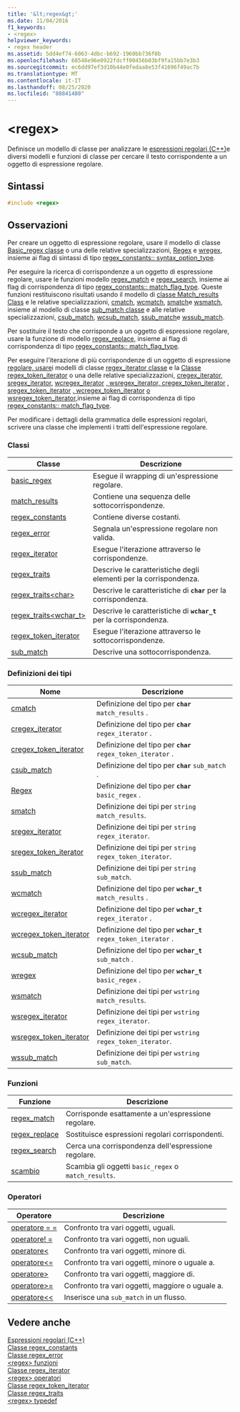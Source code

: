 ```yaml
---
title: '&lt;regex&gt;'
ms.date: 11/04/2016
f1_keywords:
- <regex>
helpviewer_keywords:
- regex header
ms.assetid: 5dd4ef74-6063-4dbc-b692-1960bb736f0b
ms.openlocfilehash: 60548e96e0922fdcff00456b03bf9fa15bb7e3b3
ms.sourcegitcommit: ec6dd97ef3d10b44e0fedaa8e53f41696f49ac7b
ms.translationtype: MT
ms.contentlocale: it-IT
ms.lasthandoff: 08/25/2020
ms.locfileid: "88841480"
---
```

# <a name="ltregexgt"></a>&lt;regex&gt;

Definisce un modello di classe per analizzare le [espressioni regolari (C++)](../standard-library/regular-expressions-cpp.md)e diversi modelli e funzioni di classe per cercare il testo corrispondente a un oggetto di espressione regolare.

## <a name="syntax"></a>Sintassi

```cpp
#include <regex>
```

## <a name="remarks"></a>Osservazioni

Per creare un oggetto di espressione regolare, usare il modello di classe [Basic_regex classe](../standard-library/basic-regex-class.md) o una delle relative specializzazioni, [Regex](../standard-library/regex-typedefs.md#regex) e [wregex](../standard-library/regex-typedefs.md#wregex), insieme ai flag di sintassi di tipo [regex_constants:: syntax_option_type](../standard-library/regex-constants-class.md#syntax_option_type).

Per eseguire la ricerca di corrispondenze a un oggetto di espressione regolare, usare le funzioni modello [regex_match](../standard-library/regex-functions.md#regex_match) e [regex_search](../standard-library/regex-functions.md#regex_search), insieme ai flag di corrispondenza di tipo [regex_constants:: match_flag_type](../standard-library/regex-constants-class.md#match_flag_type). Queste funzioni restituiscono risultati usando il modello di [classe Match_results Class](../standard-library/match-results-class.md) e le relative specializzazioni, [cmatch](../standard-library/regex-typedefs.md#cmatch), [wcmatch](../standard-library/regex-typedefs.md#wcmatch), [smatch](../standard-library/regex-typedefs.md#smatch)e [wsmatch](../standard-library/regex-typedefs.md#wsmatch), insieme al modello di classe [sub_match classe](../standard-library/sub-match-class.md) e alle relative specializzazioni, [csub_match](../standard-library/regex-typedefs.md#csub_match), [wcsub_match](../standard-library/regex-typedefs.md#wcsub_match), [ssub_match](../standard-library/regex-typedefs.md#ssub_match)e [wssub_match](../standard-library/regex-typedefs.md#wssub_match).

Per sostituire il testo che corrisponde a un oggetto di espressione regolare, usare la funzione di modello [regex_replace](../standard-library/regex-functions.md#regex_replace), insieme ai flag di corrispondenza di tipo [regex_constants:: match_flag_type](../standard-library/regex-constants-class.md#match_flag_type).

Per eseguire l'iterazione di più corrispondenze di un oggetto di espressione [regolare, usare](../standard-library/regex-typedefs.md#wsregex_token_iterator)i modelli di classe [regex_iterator classe](../standard-library/regex-iterator-class.md) e la [Classe regex_token_iterator](../standard-library/regex-token-iterator-class.md) o una delle relative specializzazioni, [cregex_iterator](../standard-library/regex-typedefs.md#cregex_iterator), [sregex_iterator](../standard-library/regex-typedefs.md#sregex_iterator), [wcregex_iterator](../standard-library/regex-typedefs.md#wcregex_iterator) [, wsregex_iterator, cregex_token_iterator](../standard-library/regex-typedefs.md#wsregex_iterator) [, sregex_token_iterator](../standard-library/regex-typedefs.md#cregex_token_iterator) [, wcregex_token_iterator](../standard-library/regex-typedefs.md#sregex_token_iterator) [o wsregex_token_iterator,](../standard-library/regex-typedefs.md#wcregex_token_iterator)insieme ai flag di corrispondenza di tipo [regex_constants:: match_flag_type](../standard-library/regex-constants-class.md#match_flag_type).

Per modificare i dettagli della grammatica delle espressioni regolari, scrivere una classe che implementi i tratti dell'espressione regolare.

### <a name="classes"></a>Classi

|Classe|Descrizione|
|-|-|
|[basic_regex](../standard-library/basic-regex-class.md)|Esegue il wrapping di un'espressione regolare.|
|[match_results](../standard-library/match-results-class.md)|Contiene una sequenza delle sottocorrispondenze.|
|[regex_constants](../standard-library/regex-constants-class.md)|Contiene diverse costanti.|
|[regex_error](../standard-library/regex-error-class.md)|Segnala un'espressione regolare non valida.|
|[regex_iterator](../standard-library/regex-iterator-class.md)|Esegue l'iterazione attraverso le corrispondenze.|
|[regex_traits](../standard-library/regex-traits-class.md)|Descrive le caratteristiche degli elementi per la corrispondenza.|
|[regex_traits\<char>](../standard-library/regex-traits-char-class.md)|Descrive le caratteristiche di **`char`** per la corrispondenza.|
|[regex_traits<wchar_t>](../standard-library/regex-traits-wchar-t-class.md)|Descrive le caratteristiche di **`wchar_t`** per la corrispondenza.|
|[regex_token_iterator](../standard-library/regex-token-iterator-class.md)|Esegue l'iterazione attraverso le sottocorrispondenze.|
|[sub_match](../standard-library/sub-match-class.md)|Descrive una sottocorrispondenza.|

### <a name="type-definitions"></a>Definizioni dei tipi

|Nome|Descrizione|
|-|-|
|[cmatch](../standard-library/regex-typedefs.md#cmatch)|Definizione del tipo per **`char`** `match_results` .|
|[cregex_iterator](../standard-library/regex-typedefs.md#cregex_iterator)|Definizione del tipo per **`char`** `regex_iterator` .|
|[cregex_token_iterator](../standard-library/regex-typedefs.md#cregex_token_iterator)|Definizione del tipo per **`char`** `regex_token_iterator` .|
|[csub_match](../standard-library/regex-typedefs.md#csub_match)|Definizione del tipo per **`char`** `sub_match` .|
|[Regex](../standard-library/regex-typedefs.md#regex)|Definizione del tipo per **`char`** `basic_regex` .|
|[smatch](../standard-library/regex-typedefs.md#smatch)|Definizione dei tipi per `string` `match_results`.|
|[sregex_iterator](../standard-library/regex-typedefs.md#sregex_iterator)|Definizione dei tipi per `string` `regex_iterator`.|
|[sregex_token_iterator](../standard-library/regex-typedefs.md#sregex_token_iterator)|Definizione dei tipi per `string` `regex_token_iterator`.|
|[ssub_match](../standard-library/regex-typedefs.md#ssub_match)|Definizione dei tipi per `string` `sub_match`.|
|[wcmatch](../standard-library/regex-typedefs.md#wcmatch)|Definizione del tipo per **`wchar_t`** `match_results` .|
|[wcregex_iterator](../standard-library/regex-typedefs.md#wcregex_iterator)|Definizione del tipo per **`wchar_t`** `regex_iterator` .|
|[wcregex_token_iterator](../standard-library/regex-typedefs.md#wcregex_token_iterator)|Definizione del tipo per **`wchar_t`** `regex_token_iterator` .|
|[wcsub_match](../standard-library/regex-typedefs.md#wcsub_match)|Definizione del tipo per **`wchar_t`** `sub_match` .|
|[wregex](../standard-library/regex-typedefs.md#wregex)|Definizione del tipo per **`wchar_t`** `basic_regex` .|
|[wsmatch](../standard-library/regex-typedefs.md#wsmatch)|Definizione dei tipi per `wstring` `match_results`.|
|[wsregex_iterator](../standard-library/regex-typedefs.md#wsregex_iterator)|Definizione dei tipi per `wstring` `regex_iterator`.|
|[wsregex_token_iterator](../standard-library/regex-typedefs.md#wsregex_token_iterator)|Definizione dei tipi per `wstring` `regex_token_iterator`.|
|[wssub_match](../standard-library/regex-typedefs.md#wssub_match)|Definizione dei tipi per `wstring` `sub_match`.|

### <a name="functions"></a>Funzioni

|Funzione|Descrizione|
|-|-|
|[regex_match](../standard-library/regex-functions.md#regex_match)|Corrisponde esattamente a un'espressione regolare.|
|[regex_replace](../standard-library/regex-functions.md#regex_replace)|Sostituisce espressioni regolari corrispondenti.|
|[regex_search](../standard-library/regex-functions.md#regex_search)|Cerca una corrispondenza dell'espressione regolare.|
|[scambio](../standard-library/regex-functions.md#swap)|Scambia gli oggetti `basic_regex` o `match_results`.|

### <a name="operators"></a>Operatori

|Operatore|Descrizione|
|-|-|
|[operatore = =](../standard-library/regex-operators.md#op_eq_eq)|Confronto tra vari oggetti, uguali.|
|[operatore! =](../standard-library/regex-operators.md#op_neq)|Confronto tra vari oggetti, non uguali.|
|[operatore<](../standard-library/regex-operators.md#op_lt)|Confronto tra vari oggetti, minore di.|
|[operatore\<=](../standard-library/regex-operators.md#op_gt_eq)|Confronto tra vari oggetti, minore o uguale a.|
|[operatore>](../standard-library/regex-operators.md#op_gt)|Confronto tra vari oggetti, maggiore di.|
|[operatore>=](../standard-library/regex-operators.md#op_gt_eq)|Confronto tra vari oggetti, maggiore o uguale a.|
|[operatore<<](../standard-library/regex-operators.md#op_lt_lt)|Inserisce una `sub_match` in un flusso.|

## <a name="see-also"></a>Vedere anche

[Espressioni regolari (C++)](../standard-library/regular-expressions-cpp.md)\
[Classe regex_constants](../standard-library/regex-constants-class.md)\
[Classe regex_error](../standard-library/regex-error-class.md)\
[\<regex> funzioni](../standard-library/regex-functions.md)\
[Classe regex_iterator](../standard-library/regex-iterator-class.md)\
[\<regex> operatori](../standard-library/regex-operators.md)\
[Classe regex_token_iterator](../standard-library/regex-token-iterator-class.md)\
[Classe regex_traits](../standard-library/regex-traits-class.md)\
[\<regex> typedef](../standard-library/regex-typedefs.md)
